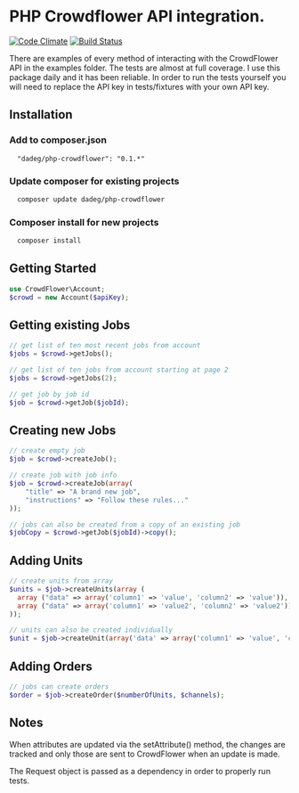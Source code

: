 # PHP Crowdflower API integration.
[![Code Climate](https://codeclimate.com/github/dadeg/php-crowdflower.png)](https://codeclimate.com/github/dadeg/php-crowdflower)
[![Build Status](https://travis-ci.org/dadeg/php-crowdflower.svg?branch=master)](https://travis-ci.org/dadeg/php-crowdflower)

There are examples of every method of interacting with the CrowdFlower API in the examples folder. The tests are almost at full coverage. I use this package daily and it has been reliable. In order to run the tests yourself you will need to replace the API key in tests/fixtures with your own API key.

## Installation
### Add to composer.json
```
  "dadeg/php-crowdflower": "0.1.*"
```

### Update composer for existing projects
```bash
  composer update dadeg/php-crowdflower
```

### Composer install for new projects
```bash
  composer install
```

## Getting Started
```php
use CrowdFlower\Account;
$crowd = new Account($apiKey);
```

## Getting existing Jobs
```php
// get list of ten most recent jobs from account
$jobs = $crowd->getJobs();

// get list of ten jobs from account starting at page 2
$jobs = $crowd->getJobs(2);

// get job by job id
$job = $crowd->getJob($jobId);
```

## Creating new Jobs
```php
// create empty job
$job = $crowd->createJob();

// create job with job info
$job = $crowd->createJob(array(
    "title" => "A brand new job",
    "instructions" => "Follow these rules..."
));

// jobs can also be created from a copy of an existing job
$jobCopy = $crowd->getJob($jobId)->copy();
```

## Adding Units
```php
// create units from array
$units = $job->createUnits(array (
  array ("data" => array('column1' => 'value', 'column2' => 'value')),
  array ("data" => array('column1' => 'value2', 'column2' => 'value2'))
));

// units can also be created individually
$unit = $job->createUnit(array('data' => array('column1' => 'value', 'column2' => 'value')));
```

## Adding Orders
```php
// jobs can create orders
$order = $job->createOrder($numberOfUnits, $channels);
```

## Notes
When attributes are updated via the setAttribute() method, the changes are
tracked and only those are sent to CrowdFlower when an update is made.

The Request object is passed as a dependency in order to properly run tests.
